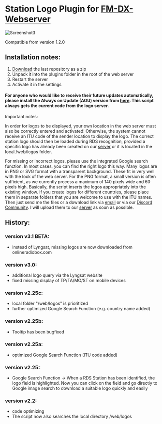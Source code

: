# Station Logo Plugin for [FM-DX-Webserver](https://github.com/NoobishSVK/fm-dx-webserver)
![Screenshot3](https://github.com/Highpoint2000/webserver-station-logos/assets/168109804/c66bab09-045e-47d3-a719-9e269bb48a4a)

Compatible from version 1.2.0

## Installation notes:

1. [Download](https://github.com/Highpoint2000/webserver-station-logos/releases) the last repository as a zip
2. Unpack it into the plugins folder in the root of the web server
3. Restart the server
4. Activate it in the settings

#### For anyone who would like to receive their future updates automatically, please install the Always on Update (AOU) version from [here](https://tef.noobish.eu/logos/scripts/StationLogo_AOU_Version.zip). This script always gets the current code from the logo server.

Important notes: 

In order for logos to be displayed, your own location in the web server must also be correctly entered and activated! Otherwise, the system cannot receive an ITU code of the sender location to display the logo. The correct station logo should then be loaded during RDS recognition, provided a specific logo has already been created on our [server](https://tef.noobish.eu/logos/) or it is located in the local /web/logos folder. 

For missing or incorrect logos, please use the integrated Google search function. In most cases, you can find the right logo this way. Many logos are in PNG or SVG format with a transparent background. These fit in very well with the look of the web server. For the PNG format, a small version is often sufficient, as we currently process a maximum of 140 pixels wide and 60 pixels high. Basically, the script inserts the logos appropriately into the existing window. If you create logos for different countries, please place them in separate folders that you are welcome to use with the ITU names. Then just send me the files or a download link via [email](mailto:highpoint2000@googlemail.com) or via our [Discord Community](https://discord.gg/ZAVNdS74mC). I will upload them to our [server](https://tef.noobish.eu/logos/) as soon as possible.

## History:

### version v3.1 BETA:
- Instead of Lyngsat, missing logos are now downloaded from onlineradiobox.com

### version v3.0:
- additional logo query via the Lyngsat website
- fixed missing display of TP/TA/MO/ST on mobile devices

### version v2.25c:
- local folder "/web/logos" is prioritized
- further optimized Google Search Function (e.g. country name added)

### version v2.25b:
- Tooltip has been bugfixed

### version v2.25a:
- optimized Google Search Function (ITU code added)
  
### version v2.25:
- Google Search Function
  -> When a RDS Station has been identified, the logo field is highlighted. Now you can click on the field and go directly to Google image search to download a suitable logo quickly and easily

### version v2.2:
- code optimizing
- The script now also searches the local directory /web/logos


